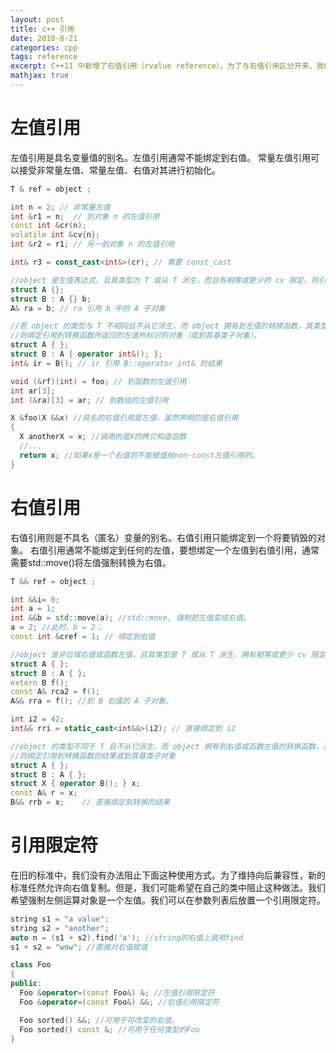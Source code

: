 ```yaml
---
layout: post
title: c++ 引用
date: 2018-8-21
categories: cpp
tags: reference
excerpt: C++11 中新增了右值引用（rvalue reference）。为了与右值引用区分开来，我们把常规引用称为左值引用（lvalue reference）。
mathjax: true
---
```


# 左值引用

左值引用是具名变量值的别名。左值引用通常不能绑定到右值。
常量左值引用可以接受非常量左值、常量左值、右值对其进行初始化。

```c++
T & ref = object ;

int n = 2; // 非常量左值
int &r1 = n;  // 到对象 n 的左值引用
const int &cr(n); 
volatile int &cv{n};
int &r2 = r1; // 另一到对象 n 的左值引用

int& r3 = const_cast<int&>(cr); // 需要 const_cast

//object 是左值表达式，且其类型为 T 或从 T 派生，而且有相等或更少的 cv 限定，则引用被绑定到左值表达式所标识的对象或其基类子对象。
struct A {};
struct B : A {} b;
A& ra = b; // ra 引用 b 中的 A 子对象

//若 object 的类型与 T 不相同且不从它派生，而 object 拥有到左值的转换函数，其类型为 T 或从 T 派生，有相等或更少的 cv 限定，
//则绑定引用到转换函数所返回的左值所标识的对象（或到其基类子对象）。
struct A { };
struct B : A { operator int&(); };
int& ir = B(); // ir 引用 B::operator int& 的结果

void (&rf)(int) = foo; // 到函数的左值引用
int ar[3];
int (&ra)[3] = ar; // 到数组的左值引用

X &foo(X &&x) //具名的右值引用是左值，虽然声明的是右值引用
{
  X anotherX = x; //调用的是X的拷贝构造函数
  //...
  return x; //如果x是一个右值则不能赋值给non-const左值引用的。
}
```

# 右值引用

右值引用则是不具名（匿名）变量的别名。右值引用只能绑定到一个将要销毁的对象。 
右值引用通常不能绑定到任何的左值，要想绑定一个左值到右值引用，通常需要std::move()将左值强制转换为右值。

```c++
T && ref = object ;

int &&i= 0;
int a = 1;
int &&b = std::move(a); //std::move, 强制把左值变成右值。
a = 2; //此时，b = 2；
const int &cref = 1; // 绑定到右值

//object 是非位域右值或函数左值，且其类型是 T 或从 T 派生，拥有相等或更少 cv 限定，则绑定引用到初始化器表达式的值或其基类子对象
struct A { };
struct B : A { };
extern B f();
const A& rca2 = f();
A&& rra = f(); //到 B 右值的 A 子对象。

int i2 = 42;
int&& rri = static_cast<int&&>(i2); // 直接绑定到 i2

//object 的类型不同于 T 且不从它派生，而 object 拥有到右值或函数左值的转换函数，其类型为 T 或从 T 派生，且拥有有相等或更少的 cv 限定，
//则绑定引用到转换函数的结果或到其基类子对象
struct A { };
struct B : A { };
struct X { operator B(); } x;
const A& r = x;
B&& rrb = x;    // 直接绑定到转换的结果
```

# 引用限定符

在旧的标准中，我们没有办法阻止下面这种使用方式。为了维持向后兼容性，新的标准任然允许向右值复制。但是，我们可能希望在自己的类中阻止这种做法。我们希望强制左侧运算对象是一个左值。我们可以在参数列表后放置一个引用限定符。

```c++
string s1 = "a value";
string s2 = "another";
auto n = (s1 + s2).find('a'); //string的右值上调用find
s1 + s2 = "wow"; //直接对右值赋值

class Foo
{
public:
  Foo &operator=(const Foo&) &; //左值引用限定符
  Foo &operator=(const Foo&) &&; //右值引用限定符

  Foo sorted() &&; //可用于可改变的右值。
  Foo sorted() const &; //可用于任何类型的Foo
}
```